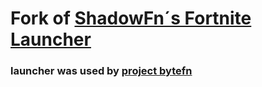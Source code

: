 # Fork of [ShadowFn´s Fortnite Launcher](https://github.com/ShadowFN/Fortnite-launcher)

### launcher was used by [project bytefn](dsc.gg/bytefn)
